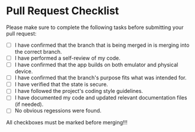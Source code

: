 # Pull Request Checklist

Please make sure to complete the following tasks before submitting your pull request:

- [ ] I have confirmed that the branch that is being merged in is merging into the correct branch.
- [ ] I have performed a self-review of my code.
- [ ] I have confirmed that the app builds on both emulator and physical device.
- [ ] I have confirmed that the branch's purpose fits what was intended for.
- [ ] I have verified that the state is secure.
- [ ] I have followed the project's coding style guidelines.
- [ ] I have documented my code and updated relevant documentation files (if needed).
- [ ] No obvious regessions were found.

All checkboxes must be marked before merging!!!
